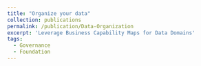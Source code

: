 ```yaml
---
title: "Organize your data"
collection: publications
permalink: /publication/Data-Organization
excerpt: 'Leverage Business Capability Maps for Data Domains'
tags:
  - Governance
  - Foundation
---
```


